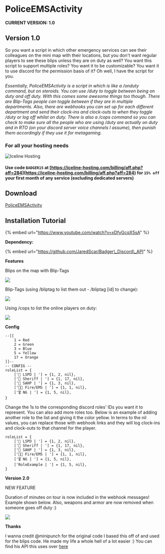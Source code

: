 # PoliceEMSActivity

**CURRENT VERSION: 1.0**

## **Version 1.0** 

So you want a script in which other emergency services can see their colleagues on the mini map with their locations, but you don't want regular players to see these blips unless they are on duty as well? You want this script to support multiple roles? You want it to be customizable? You want it to use discord for the permission basis of it? Oh well, I have the script for you.

_Essentially, PoliceEMSActivity is a script in which is like a /onduty command, but on steroids. You can use /duty to toggle between being on duty and off duty. With this comes some awesome things too though. There are Blip-Tags people can toggle between if they are in multiple departments. Also, there are webhooks you can set up for each different department and send their clock-ins and clock-outs to when they toggle /duty or log off whilst on duty. There is also a /cops command so you can check to make sure all the people who are using /duty are actually on duty and in RTO \(on your discord server voice channels I assume\), then punish them accordingly if they use it for metagaming._

### For all your hosting needs

![Iceline Hosting](https://i.gyazo.com/24c65c27acc53ce0656cda7e7ed29230.gif)

#### Use code `BADGER15` at [https://iceline-hosting.com/billing/aff.php?aff=284](https://iceline-hosting.com/billing/aff.php?aff=284) for `15% off` your first month of any service \(excluding dedicated servers\)

## **Download**

 [PoliceEMSActivity](https://github.com/TheWolfBadger/PoliceEMSActivity)

## **Installation Tutorial** 

{% embed url="https://www.youtube.com/watch?v=xDfyGcqX5sA" %}

**Dependency:** 

{% embed url="https://github.com/JaredScar/Badger\_Discord\_API" %}

**Features** 

Blips on the map with Blip-Tags

![](https://i.gyazo.com/47fd9b1214ab90f3fe0e5ffab28fb892.png)

Blip-Tags \(using /bliptag to list them out - /bliptag \[id\] to change\): 

![](https://i.gyazo.com/5039d464bab28edb0457528be8b388e5.png)

Using /cops to list the online players on duty: 

![](https://i.gyazo.com/fc94e5f06e2f18a08aa28d0aacebc063.png)



**Config**

```text
--[[
    1 = Red
    2 = Green
    3 = Blue
    5 = Yellow
    17 = Orange
]]--
-- CONFIG --
roleList = { 
    ['👮 LSPD | '] = {1, 2, nil},
    ['👮 Sheriff | '] = {1, 17, nil},
    ['👮 SAHP | '] = {1, 3, nil},
    ['👨‍🚒 Fire/EMS | '] = {1, 1, nil},
    ['🎖️ NG | '] = {1, 5, nil},
}
```

Change the 1s to the corresponding discord roles' IDs you want it to represent. You can also add more roles too. Below is an example of adding another role to the list and giving it the color yellow. In terms to the nil values, you can replace those with webhook links and they will log clock-ins and clock-outs to that channel for the player.

```text
roleList = { 
    ['👮 LSPD | '] = {1, 2, nil},
    ['👮 Sheriff | '] = {1, 17, nil},
    ['👮 SAHP | '] = {1, 3, nil},
    ['👨‍🚒 Fire/EMS | '] = {1, 1, nil},
    ['🎖️ NG | '] = {1, 5, nil},
    ['RoleExample | '] = {1, 5, nil},
}
```

**Version 2.0** 

NEW FEATURE

Duration of minutes on tour is now included in the webhook messages! Example shown below. Also, weapons and armor are now removed when someone goes off duty :\)

![](https://i.gyazo.com/70c849fce1be1d54c9ccd822744a1ae3.png)

**Thanks** 

I wanna credit @minipunch for the original code I based this off of and used for the blips code. He made my life a whole hell of a lot easier :\) You can find his API this uses over [here](https://forum.cfx.re/t/release-emergencyblips/493022)


